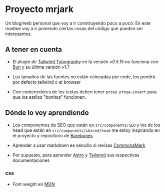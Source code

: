 # Proyecto mrjark

Un blog/web personal que voy a ir construyendo poco a poco.
En este readme voy a ir poniendo ciertas cosas del código que pueden ser interesantes.

## A tener en cuenta

- El plugin de [Tailwind Typography](https://github.com/tailwindlabs/tailwindcss-typography) en la versión *v0.5.15* no funciona con [Bun](https://bun.sh/) y su última versión *v1.1*

- Los tamaños de las fuentes no están colocadas por ende, los pondrá por defecto tailwind o el browser

- Con contenedores de los textos deben tener `prose prose-invert` para que los estilos "bonitos" funcionen.

## Dónde lo voy aprendiendo

- Los componentes de SEO que están en `src/components/SEO` y los de los head que están en  `src/components/shared/head` me estoy inspirando en el proyecto y repositorio de [Barebones](https://astro.build/themes/details/superweb-barebones/)

- Aprender a usar markdown es sencillo si revisas [CommonaMark](https://commonmark.org/)

- Por supuesto, para aprender [Astro](https://astro.build/) y [Tailwind](https://tailwindcss.com/) sus respectivas documentaciones

### css

- Font weight en [MDN](https://developer.mozilla.org/en-US/docs/Web/CSS/@font-face/font-weight#common_weight_name_mapping)
